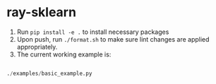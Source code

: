 # ray-sklearn


1. Run `pip install -e .` to install necessary packages
2. Upon push, run `./format.sh` to make sure lint changes are applied appropriately.
3. The current working example is:

```python

./examples/basic_example.py
```